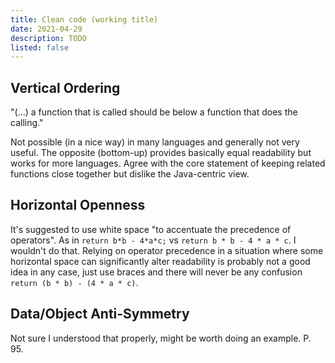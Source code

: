 ```yaml
---
title: Clean code (working title)
date: 2021-04-29
description: TODO
listed: false
---
```


## Vertical Ordering

"(...) a function that is called should be below a function that does the calling."

Not possible (in a nice way) in many languages and generally not very useful. The opposite (bottom-up) provides basically equal readability but works for more languages. Agree with the core statement of keeping related functions close together but dislike the Java-centric view.

## Horizontal Openness

It's suggested to use white space "to accentuate the precedence of operators". As in `return b*b - 4*a*c;` vs `return b * b - 4 * a * c`. I wouldn't do that. Relying on operator precedence in a situation where some horizontal space can significantly alter readability is probably not a good idea in any case, just use braces and there will never be any confusion `return (b * b) - (4 * a * c)`.

## Data/Object Anti-Symmetry

Not sure I understood that properly, might be worth doing an example. P. 95.
